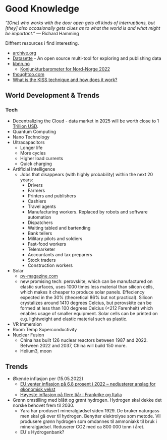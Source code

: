 # Good Knowledge

_“[One] who works with the door open gets all kinds of interruptions, but [they] also occasionally gets clues as to what the world is and what might be important.”_ — Richard Hamming

Diffrent resources i find interesting.

- [archive.org](https://archive.org)
- [Datasette](https://github.com/simonw/datasette) - An open source multi-tool for exploring and publishing data
- [kbnn.no](https://www.kbnn.no)
  - [Konjunkturbarometer for Nord-Norge 2022](https://www.kbnn.no/files/kbnn_konjunkturbarometer_2022.pdf)
- [thoughtco.com](https://www.thoughtco.com)
- [What is the KISS technique and how does it work?](https://medium.com/the-daily-journal/what-is-the-kiss-technique-and-how-does-it-work-8ec215f52481)

## World Development & Trends

### Tech
- Decentralizing the Cloud - data market in 2025 will be worth close to 1 [Trillion USD](https://sinovate.medium.com/sinovate-cloud-3-0-a-guaranteed-decentralization-for-an-optimal-data-storage-4c38141d8d1d).
- Quantum Computing
- Nano Technology
- Ultracapacitors
  - Longer life
  - More cycles
  - Higher load currents
  - Quick charging
- Artificial Intelligence
  - Jobs that disappears (with highly probability) within the next 20 years:
    - Drivers
    - Farmers
    - Printers and publishers
    - Cashiers
    - Travel agents
    - Manufacturing workers. Replaced by robots and software automation
    - Dispatchers
    - Waiting tabled and bartending
    - Bank tellers
    - Military pilots and soldiers
    - Fast-food workers
    - Telemarketer
    - Accountants and tax preparers
    - Stock traders
    - Construction workers
- Solar
  - [pv-magazine.com](https://www.pv-magazine.com/)
  - new promising tech: perovskite, which can be manufactured on elastic surfaces, uses 1000 times less material than silicon cells, which makes it cheaper to produce solar panels. Effeciency expected in the 30% (theoretical 86% but not practical). Silicon crystalizes around 1410 degrees Celcius, but perovskite can be formed at less than 100 degrees Celcius (<212 Farenheit) which enables usage of smaller equipment. Solar cells can be printed on e.g. lightweight and elastic material such as plastic.
- VR Immersion
- Room Temp Superconductivity
- Nuclear Fusion
  - China has built 126 nuclear reactors between 1987 and 2022. Between 2022 and 2037, China will build 150 more.
  - Helium3, moon

## Trends
- Økende inflasjon per (15.05.2022)
  - [EU venter inflasjon på 6,8 prosent i 2022 – nedjusterer anslag for økonomisk vekst](https://e24.no/naeringsliv/i/y4BEEg/eu-venter-inflasjon-paa-68-prosent-i-2022-nedjusterer-anslag-for-oekonomisk-vekst)
  - [Høyeste inflasjon på flere tiår i Frankrike og Italia](https://e24.no/internasjonal-oekonomi/i/KzAy8X/hoeyeste-inflasjon-paa-flere-tiaar-i-frankrike-og-italia)
- Grønn omstilling med blått og grønt hydrogen. Hydrogen skal dekke det norske behovet frem til 2030.
  - Yara har produsert mineralgjødsel siden 1929. De bruker naturgass men skal gå over til hydrogen. Benytter elektrolyse som metode. Vil produsere grønn hydrogen som omdannes til ammoniakk til bruk i mineralgjødsel. Reduserer CO2 med ca 800 000 tonn i året.
  - EU's Hydrogenbank?

